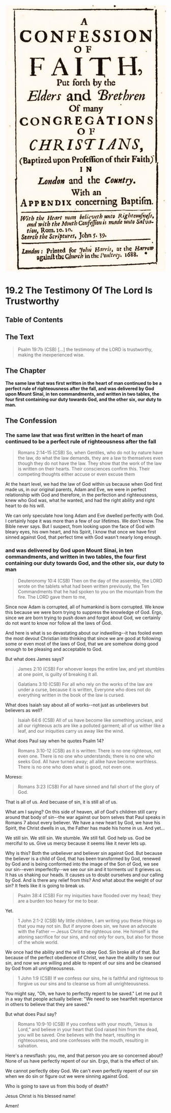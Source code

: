 <img class="intro-right" src="art-1689.png">

# 19.2 The Testimony Of The Lord Is Trustworthy

## Table of Contents

<!-- toc -->

## The Text

>Psalm 19:7b (CSB) [...] the testimony of the LORD is trustworthy, making the inexperienced wise.

## The Chapter

**The same law that was first written in the heart of man continued to be a perfect rule of righteousness after the fall, and was delivered by God upon Mount Sinai, in ten commandments, and written in two tables, the four first containing our duty towards God, and the other six, our duty to man.**

## The Confession

### The same law that was first written in the heart of man continued to be a perfect rule of righteousness after the fall

>Romans 2:14–15 (CSB) So, when Gentiles, who do not by nature have the law, do what the law demands, they are a law to themselves even though they do not have the law. They show that the work of the law is written on their hearts. Their consciences confirm this. Their competing thoughts either accuse or even excuse them

At the heart level, we had the law of God within us because when God first made us, in our original parents, Adam and Eve, we were in perfect relationship with God and therefore, in the perfection and righteousness, knew who God was, what he wanted, and had the right ability and right heart to do his will.

We can only speculate how long Adam and Eve dwelled perfectly with God. I certainly hope it was more than a few of our lifetimes. We don't know. The Bible never says. But I suspect, from looking upon the face of God with bleary eyes, his own heart, and his Spirit, I know that once we have first sinned against God, that perfect time with God wasn't nearly long enough.

### and was delivered by God upon Mount Sinai, in ten commandments, and written in two tables, the four first containing our duty towards God, and the other six, our duty to man

>Deuteronomy 10:4 (CSB) Then on the day of the assembly, the LORD wrote on the tablets what had been written previously, the Ten Commandments that he had spoken to you on the mountain from the fire. The LORD gave them to me,

Since now Adam is corrupted, all of humankind is born corrupted. We know this because we were born trying to suppress the knowledge of God. Ergo, since we are born trying to push down and forgot about God, we certainly do not want to know nor follow all the laws of God.

And here is what is so devastating about our indwelling--it has fooled even the most devout Christian into thinking that since we are good at following some or even most of the laws of God, that we are somehow doing good enough to be pleasing and acceptable to God.

But what does James says?

>James 2:10 (CSB) For whoever keeps the entire law, and yet stumbles at one point, is guilty of breaking it all.

>Galatians 3:10 (CSB) For all who rely on the works of the law are under a curse, because it is written, Everyone who does not do everything written in the book of the law is cursed.

What does Isaiah say about all of works--not just as unbelievers but believers as well?

>Isaiah 64:6 (CSB) All of us have become like something unclean, and all our righteous acts are like a polluted garment; all of us wither like a leaf, and our iniquities carry us away like the wind.

What does Paul say when he quotes Psalm 14?

>Romans 3:10-12 (CSB) as it is written: There is no one righteous, not even one. There is no one who understands; there is no one who seeks God. All have turned away; all alike have become worthless. There is no one who does what is good, not even one.

Moreso:

>Romans 3:23 (CSB) For all have sinned and fall short of the glory of God.

That is all of us. And becuase of sin, it is still all of us.

What am I saying? On this side of heaven, all of God's children still carry around that body of sin--the war against our born selves that Paul speaks in Romans 7 about every believer. We have a new heart by God, we have his Spirit, the Christ dwells in us, the Father has made his home in us. And yet...

We still sin. We still sin. We stumble. We still fall. God help us. God be merciful to us. Give us mercy because it seems like it never lets up.

Why is this? Both the unbeliever and believer sin against God. But because the believer is a child of God, that has been transformed by God, renewed by God and is being conformed into the image of the Son of God, we see our sin--even imperfectly--we see our sin and it torments us! It grieves us. It has us shaking our heads. It causes us to doubt ourselves and our calling by God. And is there any relief from this? And what about the weight of our sin? It feels like it is going to break us.

>Psalm 38:4 (CSB) For my iniquities have flooded over my head; they are a burden too heavy for me to bear.

Yet.

>1 John 2:1-2 (CSB) My little children, I am writing you these things so that you may not sin. But if anyone does sin, we have an advocate with the Father — Jesus Christ the righteous one. He himself is the atoning sacrifice for our sins, and not only for ours, but also for those of the whole world.

We once had the ability and the will to obey God. Sin broke all of that. But because of the perfect obedience of Christ, we have the ability to see our sin, and now we are willing and able to repent of our sins and be cleansed by God from all unrighteousness.

>1 John 1:9 (CSB) If we confess our sins, he is faithful and righteous to forgive us our sins and to cleanse us from all unrighteousness.

You might say, "Oh, we have to perfectly repent to be saved." Let me put it in a way that people actually believe: "We need to see heartfelt repentance in others to believe that they are saved."

But what does Paul say?

>Romans 10:9-10 (CSB) If you confess with your mouth, “Jesus is Lord,” and believe in your heart that God raised him from the dead, you will be saved. One believes with the heart, resulting in righteousness, and one confesses with the mouth, resulting in salvation.

Here's a newsflash: you, me, and that person you are so concerned about? None of us have perfectly repent of our sin. Ergo, that is the effect of sin.

We cannot perfectly obey God. We can't even perfectly repent of our sin when we do sin or figure out we were sinning against God.

Who is going to save us from this body of death?

Jesus Christ is his blessed name!

Amen!
